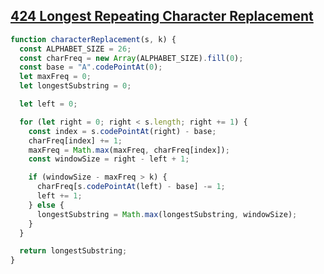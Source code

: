 ## [424 Longest Repeating Character Replacement](https://leetcode.com/problems/longest-repeating-character-replacement/description/)

<!-- notecardId: 1743961279397 -->

```js
function characterReplacement(s, k) {
  const ALPHABET_SIZE = 26;
  const charFreq = new Array(ALPHABET_SIZE).fill(0);
  const base = "A".codePointAt(0);
  let maxFreq = 0;
  let longestSubstring = 0;

  let left = 0;

  for (let right = 0; right < s.length; right += 1) {
    const index = s.codePointAt(right) - base;
    charFreq[index] += 1;
    maxFreq = Math.max(maxFreq, charFreq[index]);
    const windowSize = right - left + 1;

    if (windowSize - maxFreq > k) {
      charFreq[s.codePointAt(left) - base] -= 1;
      left += 1;
    } else {
      longestSubstring = Math.max(longestSubstring, windowSize);
    }
  }

  return longestSubstring;
}
```
